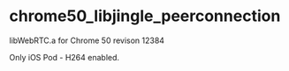 # chrome50_libjingle_peerconnection

libWebRTC.a for Chrome 50 revison 12384

Only iOS Pod - H264 enabled.